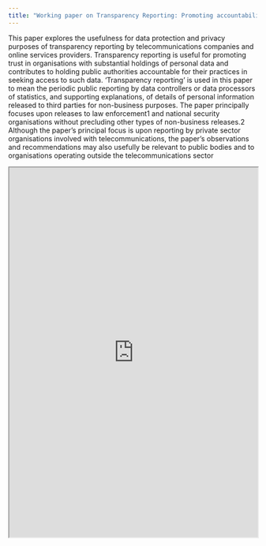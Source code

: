 ```yaml
---
title: "Working paper on Transparency Reporting: Promoting accountability when governments access personal data held by companies"
---
```


This paper explores the usefulness for data protection and privacy purposes of transparency reporting by telecommunications companies and online services providers. Transparency reporting is useful for promoting trust in organisations with substantial holdings of personal data and contributes to holding public authorities accountable for their practices in seeking access to such data.
‘Transparency reporting’ is used in this paper to mean the periodic public reporting by data controllers or data processors of statistics, and supporting explanations, of details of personal information released to third parties for non-business purposes. The paper principally focuses upon releases to law enforcement1 and national security organisations without precluding other types of non-business releases.2
Although the paper’s principal focus is upon reporting by private sector organisations involved with telecommunications, the paper’s observations and recommendations may also usefully be relevant to public bodies and to organisations operating outside the telecommunications sector

<iframe height="750" width="100%" src="https://ewelton.github.io/ktest/wiki.html#Working%20paper%20on%20Transparency%20Reporting:%20Promoting%20accountability%20when%20governments%20access%20personal%20data%20held%20by%20companies"></iframe>
